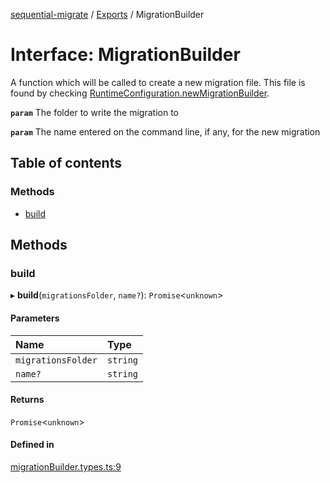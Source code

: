 [sequential-migrate](../README.md) / [Exports](../modules.md) / MigrationBuilder

# Interface: MigrationBuilder

A function which will be called to create a new migration file. This file is found by checking [RuntimeConfiguration.newMigrationBuilder](RuntimeConfiguration.md#newmigrationbuilder).

**`param`** The folder to write the migration to

**`param`** The name entered on the command line, if any, for the new migration

## Table of contents

### Methods

- [build](MigrationBuilder.md#build)

## Methods

### build

▸ **build**(`migrationsFolder`, `name?`): `Promise`<`unknown`\>

#### Parameters

| Name | Type |
| :------ | :------ |
| `migrationsFolder` | `string` |
| `name?` | `string` |

#### Returns

`Promise`<`unknown`\>

#### Defined in

[migrationBuilder.types.ts:9](https://github.com/Ivo-Evans/sequential-migrate/blob/d1c17b9/src/types/migrationBuilder.types.ts#L9)
